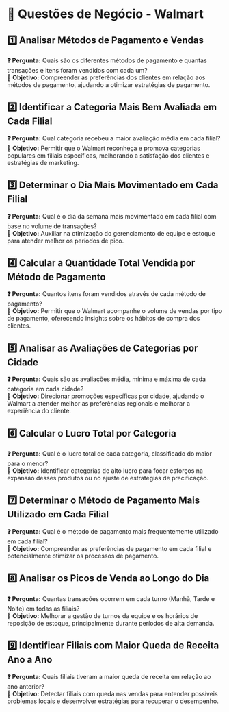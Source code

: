 # 🏪 Questões de Negócio - Walmart  

## 1️⃣ Analisar Métodos de Pagamento e Vendas  
**❓ Pergunta:** Quais são os diferentes métodos de pagamento e quantas transações e itens foram vendidos com cada um?  
**🎯 Objetivo:** Compreender as preferências dos clientes em relação aos métodos de pagamento, ajudando a otimizar estratégias de pagamento.  

## 2️⃣ Identificar a Categoria Mais Bem Avaliada em Cada Filial  
**❓ Pergunta:** Qual categoria recebeu a maior avaliação média em cada filial?  
**🎯 Objetivo:** Permitir que o Walmart reconheça e promova categorias populares em filiais específicas, melhorando a satisfação dos clientes e estratégias de marketing.  

## 3️⃣ Determinar o Dia Mais Movimentado em Cada Filial  
**❓ Pergunta:** Qual é o dia da semana mais movimentado em cada filial com base no volume de transações?  
**🎯 Objetivo:** Auxiliar na otimização do gerenciamento de equipe e estoque para atender melhor os períodos de pico.  

## 4️⃣ Calcular a Quantidade Total Vendida por Método de Pagamento  
**❓ Pergunta:** Quantos itens foram vendidos através de cada método de pagamento?  
**🎯 Objetivo:** Permitir que o Walmart acompanhe o volume de vendas por tipo de pagamento, oferecendo insights sobre os hábitos de compra dos clientes.  

## 5️⃣ Analisar as Avaliações de Categorias por Cidade  
**❓ Pergunta:** Quais são as avaliações média, mínima e máxima de cada categoria em cada cidade?  
**🎯 Objetivo:** Direcionar promoções específicas por cidade, ajudando o Walmart a atender melhor as preferências regionais e melhorar a experiência do cliente.  

## 6️⃣ Calcular o Lucro Total por Categoria  
**❓ Pergunta:** Qual é o lucro total de cada categoria, classificado do maior para o menor?  
**🎯 Objetivo:** Identificar categorias de alto lucro para focar esforços na expansão desses produtos ou no ajuste de estratégias de precificação.  

## 7️⃣ Determinar o Método de Pagamento Mais Utilizado em Cada Filial  
**❓ Pergunta:** Qual é o método de pagamento mais frequentemente utilizado em cada filial?  
**🎯 Objetivo:** Compreender as preferências de pagamento em cada filial e potencialmente otimizar os processos de pagamento.  

## 8️⃣ Analisar os Picos de Venda ao Longo do Dia  
**❓ Pergunta:** Quantas transações ocorrem em cada turno (Manhã, Tarde e Noite) em todas as filiais?  
**🎯 Objetivo:** Melhorar a gestão de turnos da equipe e os horários de reposição de estoque, principalmente durante períodos de alta demanda.  

## 9️⃣ Identificar Filiais com Maior Queda de Receita Ano a Ano  
**❓ Pergunta:** Quais filiais tiveram a maior queda de receita em relação ao ano anterior?  
**🎯 Objetivo:** Detectar filiais com queda nas vendas para entender possíveis problemas locais e desenvolver estratégias para recuperar o desempenho.  
